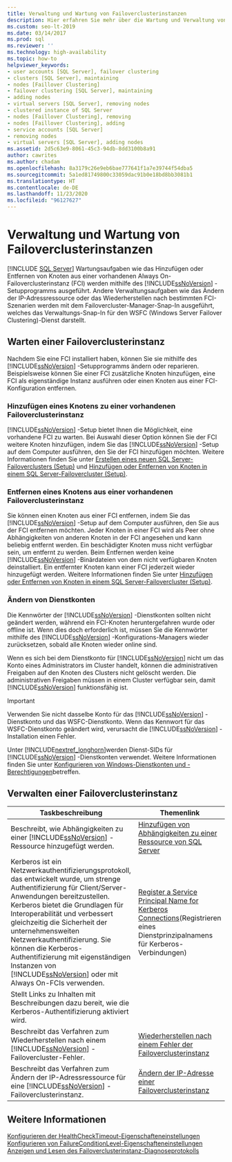 ```yaml
---
title: Verwaltung und Wartung von Failoverclusterinstanzen
description: Hier erfahren Sie mehr über die Wartung und Verwaltung von SQL Server-Failoverclusterinstanzen mit dem SQL Server-Setupprogramm oder dem Failovercluster-Manager-Snap-In.
ms.custom: seo-lt-2019
ms.date: 03/14/2017
ms.prod: sql
ms.reviewer: ''
ms.technology: high-availability
ms.topic: how-to
helpviewer_keywords:
- user accounts [SQL Server], failover clustering
- clusters [SQL Server], maintaining
- nodes [Faillover Clustering]
- failover clustering [SQL Server], maintaining
- adding nodes
- virtual servers [SQL Server], removing nodes
- clustered instance of SQL Server
- nodes [Faillover Clustering], removing
- nodes [Faillover Clustering], adding
- service accounts [SQL Server]
- removing nodes
- virtual servers [SQL Server], adding nodes
ms.assetid: 2d5c63e9-8061-45c3-94db-8dd3100b8a91
author: cawrites
ms.author: chadam
ms.openlocfilehash: 8a3179c26e9eb6bae777641f1a7e39744f54dba5
ms.sourcegitcommit: 5a1ed81749800c33059dac91b0e18bd8bb3081b1
ms.translationtype: HT
ms.contentlocale: de-DE
ms.lasthandoff: 11/23/2020
ms.locfileid: "96127627"
---
```

# <a name="failover-cluster-instance-administration-and-maintenance"></a>Verwaltung und Wartung von Failoverclusterinstanzen
[!INCLUDE [SQL Server](../../../includes/applies-to-version/sqlserver.md)]
  Wartungsaufgaben wie das Hinzufügen oder Entfernen von Knoten aus einer vorhandenen Always On-Failoverclusterinstanz (FCI) werden mithilfe des [!INCLUDE[ssNoVersion](../../../includes/ssnoversion-md.md)] -Setupprogramms ausgeführt. Andere Verwaltungsaufgaben wie das Ändern der IP-Adressressource oder das Wiederherstellen nach bestimmten FCI-Szenarien werden mit dem Failovercluster-Manager-Snap-In ausgeführt, welches das Verwaltungs-Snap-In für den WSFC (Windows Server Failover Clustering)-Dienst darstellt.  
  
## <a name="maintaining-a-failover-cluster-instance"></a>Warten einer Failoverclusterinstanz  
 Nachdem Sie eine FCI installiert haben, können Sie sie mithilfe des [!INCLUDE[ssNoVersion](../../../includes/ssnoversion-md.md)] -Setupprogramms ändern oder reparieren. Beispielsweise können Sie einer FCI zusätzliche Knoten hinzufügen, eine FCI als eigenständige Instanz ausführen oder einen Knoten aus einer FCI-Konfiguration entfernen.  
  
### <a name="adding-a-node-to-an-existing-failover-cluster-instance"></a>Hinzufügen eines Knotens zu einer vorhandenen Failoverclusterinstanz  
 [!INCLUDE[ssNoVersion](../../../includes/ssnoversion-md.md)] -Setup bietet Ihnen die Möglichkeit, eine vorhandene FCI zu warten. Bei Auswahl dieser Option können Sie der FCI weitere Knoten hinzufügen, indem Sie das [!INCLUDE[ssNoVersion](../../../includes/ssnoversion-md.md)] -Setup auf dem Computer ausführen, den Sie der FCI hinzufügen möchten. Weitere Informationen finden Sie unter [Erstellen eines neuen SQL Server-Failoverclusters &#40;Setup&#41;](../../../sql-server/failover-clusters/install/create-a-new-sql-server-failover-cluster-setup.md) und [Hinzufügen oder Entfernen von Knoten in einem SQL Server-Failovercluster &#40;Setup&#41;](../../../sql-server/failover-clusters/install/add-or-remove-nodes-in-a-sql-server-failover-cluster-setup.md).  
  
### <a name="removing-a-node-from-an-existing-failover-cluster-instance"></a>Entfernen eines Knotens aus einer vorhandenen Failoverclusterinstanz  
 Sie können einen Knoten aus einer FCI entfernen, indem Sie das [!INCLUDE[ssNoVersion](../../../includes/ssnoversion-md.md)] -Setup auf dem Computer ausführen, den Sie aus der FCI entfernen möchten. Jeder Knoten in einer FCI wird als Peer ohne Abhängigkeiten von anderen Knoten in der FCI angesehen und kann beliebig entfernt werden. Ein beschädigter Knoten muss nicht verfügbar sein, um entfernt zu werden. Beim Entfernen werden keine [!INCLUDE[ssNoVersion](../../../includes/ssnoversion-md.md)] -Binärdateien von dem nicht verfügbaren Knoten deinstalliert. Ein entfernter Knoten kann einer FCI jederzeit wieder hinzugefügt werden. Weitere Informationen finden Sie unter [Hinzufügen oder Entfernen von Knoten in einem SQL Server-Failovercluster &#40;Setup&#41;](../../../sql-server/failover-clusters/install/add-or-remove-nodes-in-a-sql-server-failover-cluster-setup.md).  
  
### <a name="changing-service-accounts"></a>Ändern von Dienstkonten  
 Die Kennwörter der [!INCLUDE[ssNoVersion](../../../includes/ssnoversion-md.md)] -Dienstkonten sollten nicht geändert werden, während ein FCI-Knoten heruntergefahren wurde oder offline ist. Wenn dies doch erforderlich ist, müssen Sie die Kennwörter mithilfe des [!INCLUDE[ssNoVersion](../../../includes/ssnoversion-md.md)] -Konfigurations-Managers wieder zurücksetzen, sobald alle Knoten wieder online sind.  
  
 Wenn es sich bei dem Dienstkonto für [!INCLUDE[ssNoVersion](../../../includes/ssnoversion-md.md)] nicht um das Konto eines Administrators im Cluster handelt, können die administrativen Freigaben auf den Knoten des Clusters nicht gelöscht werden. Die administrativen Freigaben müssen in einem Cluster verfügbar sein, damit [!INCLUDE[ssNoVersion](../../../includes/ssnoversion-md.md)] funktionsfähig ist.  
  
> [!IMPORTANT]  
>  Verwenden Sie nicht dasselbe Konto für das [!INCLUDE[ssNoVersion](../../../includes/ssnoversion-md.md)] -Dienstkonto und das WSFC-Dienstkonto. Wenn das Kennwort für das WSFC-Dienstkonto geändert wird, verursacht die [!INCLUDE[ssNoVersion](../../../includes/ssnoversion-md.md)] -Installation einen Fehler.  
  
 Unter [!INCLUDE[nextref_longhorn](../../../includes/nextref-longhorn-md.md)]werden Dienst-SIDs für [!INCLUDE[ssNoVersion](../../../includes/ssnoversion-md.md)] -Dienstkonten verwendet. Weitere Informationen finden Sie unter [Konfigurieren von Windows-Dienstkonten und -Berechtigungen](../../../database-engine/configure-windows/configure-windows-service-accounts-and-permissions.md)betreffen.  
  
## <a name="administering-a-failover-cluster-instance"></a>Verwalten einer Failoverclusterinstanz  
  
|Taskbeschreibung|Themenlink|  
|----------------------|----------------|  
|Beschreibt, wie Abhängigkeiten zu einer [!INCLUDE[ssNoVersion](../../../includes/ssnoversion-md.md)] -Ressource hinzugefügt werden.|[Hinzufügen von Abhängigkeiten zu einer Ressource von SQL Server](../../../sql-server/failover-clusters/windows/add-dependencies-to-a-sql-server-resource.md)|  
|Kerberos ist ein Netzwerkauthentifizierungsprotokoll, das entwickelt wurde, um strenge Authentifizierung für Client/Server-Anwendungen bereitzustellen. Kerberos bietet die Grundlagen für Interoperabilität und verbessert gleichzeitig die Sicherheit der unternehmensweiten Netzwerkauthentifizierung. Sie können die Kerberos-Authentifizierung mit eigenständigen Instanzen von [!INCLUDE[ssNoVersion](../../../includes/ssnoversion-md.md)] oder mit Always On-FCIs verwenden.|[Register a Service Principal Name for Kerberos Connections](../../../database-engine/configure-windows/register-a-service-principal-name-for-kerberos-connections.md)(Registrieren eines Dienstprinzipalnamens für Kerberos-Verbindungen)|  
|Stellt Links zu Inhalten mit Beschreibungen dazu bereit, wie die Kerberos-Authentifizierung aktiviert wird.||  
|Beschreibt das Verfahren zum Wiederherstellen nach einem [!INCLUDE[ssNoVersion](../../../includes/ssnoversion-md.md)] -Failovercluster-Fehler.|[Wiederherstellen nach einem Fehler der Failoverclusterinstanz](../../../sql-server/failover-clusters/windows/recover-from-failover-cluster-instance-failure.md)|  
|Beschreibt das Verfahren zum Ändern der IP-Adressressource für eine [!INCLUDE[ssNoVersion](../../../includes/ssnoversion-md.md)] -Failoverclusterinstanz.|[Ändern der IP-Adresse einer Failoverclusterinstanz](../../../sql-server/failover-clusters/windows/change-the-ip-address-of-a-failover-cluster-instance.md)|  
  
## <a name="see-also"></a>Weitere Informationen  
 [Konfigurieren der HealthCheckTimeout-Eigenschafteneinstellungen](../../../sql-server/failover-clusters/windows/configure-healthchecktimeout-property-settings.md)   
 [Konfigurieren von FailureConditionLevel-Eigenschafteneinstellungen](../../../sql-server/failover-clusters/windows/configure-failureconditionlevel-property-settings.md)   
 [Anzeigen und Lesen des Failoverclusterinstanz-Diagnoseprotokolls](../../../sql-server/failover-clusters/windows/view-and-read-failover-cluster-instance-diagnostics-log.md)  
  
  
